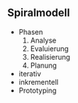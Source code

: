 ## Spiralmodell
* Phasen
	1. Analyse
	2. Evaluierung
	3. Realisierung
	4. Planung
* iterativ
* inkrementell
* Prototyping